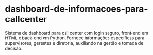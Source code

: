 # dashboard-de-informacoes-para-callcenter
Sistema de dashboard para call center com login seguro, front-end em HTML e back-end em Python. Fornece informações específicas para supervisores, gerentes e diretoria, auxiliando na gestão e tomada de decisão.

